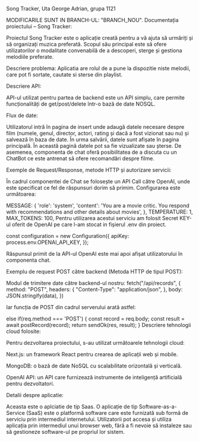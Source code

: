 Song Tracker, Uta George Adrian, grupa 1121

MODIFICARILE SUNT IN BRANCH-UL: "BRANCH_NOU".
Documentația proiectului – Song Tracker:

Proiectul Song Tracker este o aplicație creată pentru a vă ajuta să urmăriți și să organizați muzica preferată. Scopul său principal este să ofere utilizatorilor o modalitate convenabilă de a descoperi, sterge și gestiona melodiile preferate.

Descriere problema:
Aplicatia are rolul de a pune la dispozitie niste melodii, care pot fi sortate, cautate si sterse din playlist.


Descriere API:

API-ul utilizat pentru partea de backend este un API simplu, care permite funcționalități de get/post/delete într-o bază de date NOSQL.

Flux de date:

Utilizatorul intră în pagina de insert unde adaugă datele necesare despre film (numele, genul, director, actori, rating și dacă a fost vizionat sau nu) și salvează în baza de date. În urma salvării, datele sunt afișate în pagina principală. În această pagină datele pot sa fie vizualizate sau șterse. De asemenea, componenta de chat oferă posibilitatea de a discuta cu un ChatBot ce este antrenat să ofere recomandări despre filme.

Exemple de Request/Response, metode HTTP și autorizare servicii:

În cadrul componentei de Chat se folosește un API Call către OpenAI, unde este specificat ce fel de răspunsuri dorim să primim. Configurarea este următoarea:

MESSAGE: {
		'role': 'system',
		'content': 'You are a movie critic. You respond with recommendations and other details about movies',
	},
	TEMPERATURE: 1,
	MAX_TOKENS: 100,
Pentru utilizarea acestui serviciu am folosit Secret KEY-ul oferit de OpenAI pe care l-am stocat in fișierul .env din proiect.

const configuration = new Configuration({ apiKey: process.env.OPENAI_API_KEY, });

Răspunsul primit de la API-ul OpenAI este mai apoi afișat utilizatorului în componenta chat.

Exemplu de request POST către backend (Metoda HTTP de tipul POST):

Modul de trimitere date către backend-ul nostru: fetch("/api/records", { method: "POST", headers: { "Content-Type": "application/json", }, body: JSON.stringify(data), })

Iar funcția de POST din cadrul serverului arată astfel:

else if(req.method === 'POST') {
	const record = req.body;
	const result = await postRecord(record);
	return sendOk(res, result);
}
Descriere tehnologii cloud folosite:

Pentru dezvoltarea proiectului, s-au utilizat următoarele tehnologii cloud:

Next.js: un framework React pentru crearea de aplicații web și mobile.

MongoDB: o bază de date NoSQL cu scalabilitate orizontală și verticală.

OpenAI API: un API care furnizează instrumente de inteligență artificială pentru dezvoltatori.

Detalii despre aplicatie:

Aceasta este o aplciatie de tip Saas. O aplicație de tip Software-as-a-Service (SaaS) este o platformă software care este furnizată sub formă de serviciu prin intermediul internetului. Utilizatorii pot accesa și utiliza aplicația prin intermediul unui browser web, fără a fi nevoie să instaleze sau să gestioneze software-ul pe propriul lor sistem.

